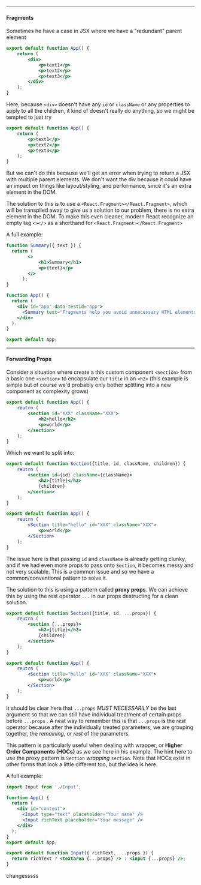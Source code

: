<hr>
<h4>Fragments</h4>
Sometimes he have a case in JSX where we have a "redundant" parent element

```App.jsx
export default function App() {
	return (
		<div>
			<p>text1</p>
			<p>text2</p>
			<p>text3</p>
		</div>
	);
}
```

Here, because `<div>` doesn't have any `id` or `className` or any properties to apply to all the children, it kind of doesn't really do anything, so we might be tempted to just try

```App.jsx
export default function App() {
	return (
		<p>text1</p>
		<p>text2</p>
		<p>text3</p>
	);
}
```

But we can't do this because we'll get an error when trying to return a JSX with multiple parent elements. We don't want the div because it could have an impact on things like layout/styling, and performance, since it's an extra element in the DOM.

The solution to this is to use a `<React.Fragment></React.Fragment>`, which will be transpiled away to give us a solution to our problem, there is no extra element in the DOM. To make this even cleaner, modern React recognize an empty tag `<></>` as a shorthand for `<React.Fragment></React.Fragment>`

A full example:

```App.jsx
function Summary({ text }) {
  return (
        <>
            <h1>Summary</h1>
            <p>{text}</p>
        </>
      );
}

function App() {
  return (
    <div id="app" data-testid="app">
      <Summary text="Fragments help you avoid unnecessary HTML elements." />
    </div>
  );
}

export default App;

```

<hr>
<h4>Forwarding Props</h4>

Consider a situation where create a this custom component `<Section>` from a basic one `<section>` to encapsulate our `title` in an `<h2>` (this example is simple but of course we'd probably only bother splitting into a new component as complexity grows)

```App.jsx
export default function App() {
	reutrn (
		<section id="XXX" className="XXX">
			<h2>hello</h2>
			<p>world</p>
		</section>
	);
}
```

Which we want to split into:

```App.jsx
export default function Section({title, id, className, children}) {
	reutrn (
		<section id={id} className={className}>
			<h2>{title}</h2>
			{children}
		</section>
	);
}

export default function App() {
	reutrn (
		<Section title="hello" id="XXX" className="XXX">
			<p>world</p>
		</Section>
	);
}
```

The issue here is that passing `id` and `className` is already getting clunky, and if we had even more props to pass onto `Section`, it becomes messy and not very scalable. This is a common issue and so we have a common/conventional pattern to solve it.

The solution to this is using a pattern called **proxy props**. We can achieve this by using the rest operator `...` in our props destructing for a clean solution.

```App.jsx
export default function Section({title, id, ...props}) {
	reutrn (
		<section {...props}>
			<h2>{title}</h2>
			{children}
		</section>
	);
}

export default function App() {
	reutrn (
		<Section title="hello" id="XXX" className="XXX">
			<p>world</p>
		</Section>
	);
}
```

It should be clear here that `...props` *MUST NECESSARILY* be the last argument so that we can still have individual treatment of certain props before `...props` . A neat way to remember this is that `...props` is the *rest* operator because after the individually treated parameters, we are grouping together, the *remaining*, or *rest* of the parameters.

This pattern is particularly useful when dealing with wrapper, or **Higher Order Components (HOCs)** as we see here in his example. The hint here to use the proxy pattern is `Section` *wrapping* `section`. Note that HOCs exist in other forms that look a little different too, but the idea is here.

A full example:
```App.jsx
import Input from './Input';

function App() {
  return (
    <div id="content">
      <Input type="text" placeholder="Your name" />
      <Input richText placeholder="Your message" />
    </div>
  );
}
export default App;
```

```Input.jsx
export default function Input({ richText, ...props }) {
  return richText ? <textarea {...props} /> : <input {...props} />;
}
```

changesssss

